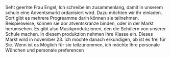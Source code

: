 Seht geerhte Frau Engel,
Ich schreibe im zusammenlang, damit in unserem schule eine Adventsmarkt ordanisiert wird. Dazu möchten wir ihr einladen. Dort gibt es mehrere Progreamme darin können sie teilnehmen. Beispielweise, können sie dor atventskranze binden, oder in der Markt herumsehen. 
Es gibt also Musikprodukzionen, den die Schülern von unserer Schule machen. In diesem produkzion nehmen Ihre Klasse ein.
Dieses Markt wird in november 23. Ich möchte danach erkundigen, ob ist es frei für Sie. 
Wenn ist es Möglich für sie teilzunommen, ich möchte Ihre personale Wünchen und personale preferencen  
